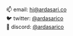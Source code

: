 📫 email: [hi@ardasari.co](mailto:hi@ardasari.co) <br/>
🐦 twitter: [@ardasarico](https://twitter.com/ardasarico) <br/>
🤙 discord: [@ardasarico](https://discord.gg/sPrzxAAuzb) <br/>
